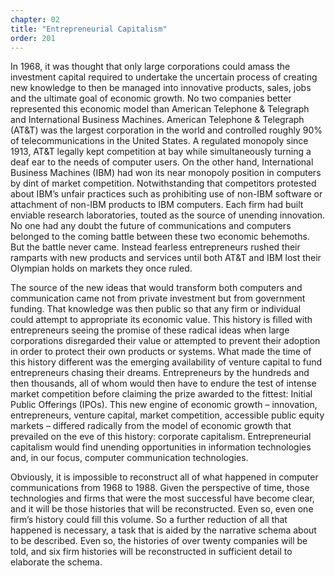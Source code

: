 ```yaml
---
chapter: 02
title: "Entrepreneurial Capitalism"
order: 201
---
```


In 1968, it was thought that only large corporations could amass the investment capital required to undertake the uncertain process of creating new knowledge to then be managed into innovative products, sales, jobs and the ultimate goal of economic growth. No two companies better represented this economic model than American Telephone & Telegraph and International Business Machines. American Telephone & Telegraph (AT&T) was the largest corporation in the world and controlled roughly 90% of telecommunications in the United States. A regulated monopoly since 1913, AT&T legally kept competition at bay while simultaneously turning a deaf ear to the needs of computer users. On the other hand, International Business Machines (IBM) had won its near monopoly position in computers by dint of market competition. Notwithstanding that competitors protested about IBM’s unfair practices such as prohibiting use of non-IBM software or attachment of non-IBM products to IBM computers. Each firm had built enviable research laboratories, touted as the source of unending innovation. No one had any doubt the future of communications and computers belonged to the coming battle between these two economic behemoths. But the battle never came. Instead fearless entrepreneurs rushed their ramparts with new products and services until both AT&T and IBM lost their Olympian holds on markets they once ruled.

The source of the new ideas that would transform both computers and communication came not from private investment but from government funding. That knowledge was then public so that any firm or individual could attempt to appropriate its economic value. This history is filled with entrepreneurs seeing the promise of these radical ideas when large corporations disregarded their value or attempted to prevent their adoption in order to protect their own products or systems. What made the time of this history different was the emerging availability of venture capital to fund entrepreneurs chasing their dreams. Entrepreneurs by the hundreds and then thousands, all of whom would then have to endure the test of intense market competition before claiming the prize awarded to the fittest: Initial Public Offerings (IPOs). This new engine of economic growth – innovation, entrepreneurs, venture capital, market competition, accessible public equity markets – differed radically from the model of economic growth that prevailed on the eve of this history: corporate capitalism. Entrepreneurial capitalism would find unending opportunities in information technologies and, in our focus, computer communication technologies.

Obviously, it is impossible to reconstruct all of what happened in computer communications from 1968 to 1988. Given the perspective of time, those technologies and firms that were the most successful have become clear, and it will be those histories that will be reconstructed. Even so, even one firm’s history could fill this volume. So a further reduction of all that happened is necessary, a task that is aided by the narrative schema about to be described. Even so, the histories of over twenty companies will be told, and six firm histories will be reconstructed in sufficient detail to elaborate the schema.
